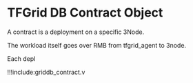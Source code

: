# TFGrid DB Contract Object

A contract is a deployment on a specific 3Node.

The workload itself goes over RMB from tfgrid_agent to 3node.

Each depl

!!!include:griddb_contract.v

